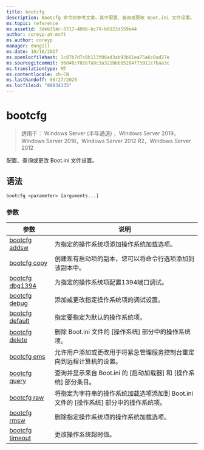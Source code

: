```yaml
---
title: bootcfg
description: Bootcfg 命令的参考文章，其中配置、查询或更改 Boot.ini 文件设置。
ms.topic: reference
ms.assetid: 3deb354c-5717-4066-bc79-b9323d559e44
author: coreyp-at-msft
ms.author: coreyp
manager: dongill
ms.date: 10/16/2017
ms.openlocfilehash: 1c87b7d7c8b113f06ad3ab93b81ea75a6c0ad27e
ms.sourcegitcommit: 96d46c702e7a9c3a321bbbb5284f73911c7baa3c
ms.translationtype: MT
ms.contentlocale: zh-CN
ms.lasthandoff: 08/27/2020
ms.locfileid: "89034335"
---
```

# <a name="bootcfg"></a>bootcfg

> 适用于： Windows Server (半年通道) ，Windows Server 2019，Windows Server 2016，Windows Server 2012 R2，Windows Server 2012

配置、查询或更改 Boot.ini 文件设置。

## <a name="syntax"></a>语法

```
bootcfg <parameter> [arguments...]
```

### <a name="parameters"></a>参数

| 参数 | 说明 |
| --------- | ----------- |
| [bootcfg addsw](bootcfg-addsw.md) | 为指定的操作系统项添加操作系统加载选项。 |
| [bootcfg copy](bootcfg-copy.md) | 创建现有启动项的副本，您可以将命令行选项添加到该副本中。 |
| [bootcfg dbg1394](bootcfg-dbg1394.md) | 为指定的操作系统项配置1394端口调试。 |
| [bootcfg debug](bootcfg-debug.md) | 添加或更改指定操作系统项的调试设置。 |
| [bootcfg default](bootcfg-default.md) | 指定要指定为默认的操作系统项。 |
| [bootcfg delete](bootcfg-delete.md) | 删除 Boot.ini 文件的 [操作系统] 部分中的操作系统项。 |
| [bootcfg ems](bootcfg-ems.md) | 允许用户添加或更改用于将紧急管理服务控制台重定向到远程计算机的设置。 |
| [bootcfg query](bootcfg-query.md) | 查询并显示来自 Boot.ini 的 [启动加载器] 和 [操作系统] 部分条目。 |
| [bootcfg raw](bootcfg-raw.md) | 将指定为字符串的操作系统加载选项添加到 Boot.ini 文件的 [操作系统] 部分中的操作系统项。 |
| [bootcfg rmsw](bootcfg-rmsw.md) | 删除指定操作系统项的操作系统加载选项。 |
| [bootcfg timeout](bootcfg-timeout.md) | 更改操作系统超时值。 |
